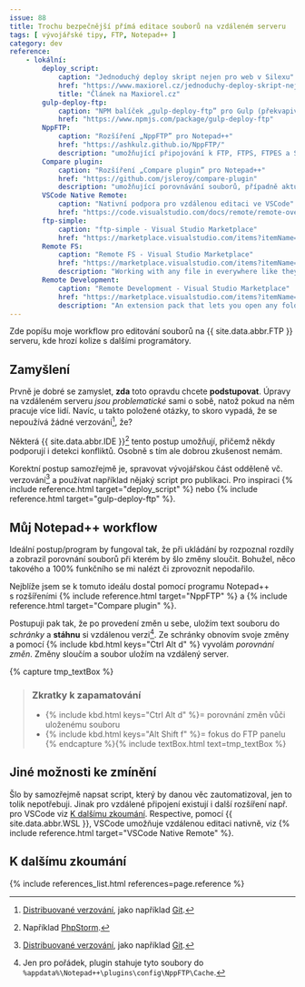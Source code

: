 ```yaml
---
issue: 88
title: Trochu bezpečnější přímá editace souborů na vzdáleném serveru
tags: [ vývojářské tipy, FTP, Notepad++ ]
category: dev
reference:
    - lokální:
        deploy_script:
            caption: "Jednoduchý deploy skript nejen pro web v Silexu"
            href: "https://www.maxiorel.cz/jednoduchy-deploy-skript-nejen-pro-web-v-silexu"
            title: "Článek na Maxiorel.cz"
        gulp-deploy-ftp:
            caption: "NPM balíček „gulp-deploy-ftp” pro Gulp (překvapivě)"
            href: "https://www.npmjs.com/package/gulp-deploy-ftp"
        NppFTP:
            caption: "Rozšíření „NppFTP” pro Notepad++"
            href: "https://ashkulz.github.io/NppFTP/"
            description: "umožňující připojování k FTP, FTPS, FTPES a SFTP."
        Compare plugin:
            caption: "Rozšíření „Compare plugin” pro Notepad++"
            href: "https://github.com/jsleroy/compare-plugin"
            description: "umožňující porovnávání souborů, případně aktuálně neuložené úpravy."
        VSCode Native Remote:
            caption: "Nativní podpora pro vzdálenou editaci ve VSCode"
            href: "https://code.visualstudio.com/docs/remote/remote-overview"
        ftp-simple:
            caption: "ftp-simple - Visual Studio Marketplace"
            href: "https://marketplace.visualstudio.com/items?itemName=humy2833.ftp-simple"
        Remote FS:
            caption: "Remote FS - Visual Studio Marketplace"
            href: "https://marketplace.visualstudio.com/items?itemName=liximomo.remotefs"
            description: "Working with any file in everywhere like they are in local with vscdoe."
        Remote Development:
            caption: "Remote Development - Visual Studio Marketplace"
            href: "https://marketplace.visualstudio.com/items?itemName=ms-vscode-remote.vscode-remote-extensionpack"
            description: "An extension pack that lets you open any folder in a container, on a remote machine, or in WSL and take advantage of VS Code's full feature set."
---
```


Zde popíšu moje workflow pro editování souborů na {{ site.data.abbr.FTP }} serveru, kde hrozí kolize s dalšími programátory.

<!--more-->

## Zamyšlení
Prvně je dobré se zamyslet, **zda** toto opravdu chcete **podstupovat**. Úpravy na vzdáleném serveru *jsou problematické* sami o sobě, natož pokud na něm pracuje více lidí. Navíc, u takto položené otázky, to skoro vypadá, že se nepoužívá žádné verzování[^1], že?

Některá {{ site.data.abbr.IDE }}[^2] tento postup umožňují, přičemž někdy podporují i detekci konfliktů. Osobně s tím ale dobrou zkušenost nemám.

Korektní postup samozřejmě je, spravovat vývojářskou část odděleně vč. verzování[^1] a používat například nějaký script pro publikaci. Pro inspiraci {% include reference.html target="deploy_script" %} nebo {% include reference.html target="gulp-deploy-ftp" %}.

## Můj Notepad++ workflow
Ideální postup/program by fungoval tak, že při ukládání by rozpoznal rozdíly a zobrazil porovnání souborů při kterém by šlo změny sloučit. Bohužel, něco takového a 100% funkčního se mi nalézt či zprovoznit nepodařilo.

Nejblíže jsem se k tomuto ideálu dostal pomocí programu Notepad++ s rozšířeními {% include reference.html target="NppFTP" %} a {% include reference.html target="Compare plugin" %}.

Postupuji pak tak, že po provedení změn u sebe, uložím text souboru do *schránky* a **stáhnu** si vzdálenou verzi[^3]. Ze schránky obnovím svoje změny a pomocí {% include kbd.html keys="Ctrl Alt d" %} vyvolám *porovnání změn*. Změny sloučím a soubor uložím na vzdálený server.

{% capture tmp_textBox %}

> ### Zkratky k zapamatování
> - {% include kbd.html keys="Ctrl Alt d" %}= porovnání změn vůči uloženému souboru
> - {% include kbd.html keys="Alt Shift f" %}= fokus do FTP panelu
{% endcapture %}{% include textBox.html text=tmp_textBox %}

## Jiné možnosti ke zmínění
Šlo by samozřejmě napsat script, který by danou věc zautomatizoval, jen to tolik nepotřebuji. Jinak pro vzdálené připojení existují i další rozšíření např. pro VSCode viz [K dalšímu zkoumání](#k-dalšímu-zkoumání). Respective, pomocí {{ site.data.abbr.WSL }}, VSCode umožňuje vzdálenou editaci nativně, viz {% include reference.html target="VSCode Native Remote" %}.

## K dalšímu zkoumání
{% include references_list.html references=page.reference %}

[^1]: [Distribuované verzování](https://cs.wikipedia.org/wiki/Distribuovan%C3%A9_verzov%C3%A1n%C3%AD "Popis na Wikipedii"), jako například [Git](https://git-scm.com/).
[^2]: Například [PhpStorm](https://www.jetbrains.com/help/phpstorm/editing-individual-files-on-remote-hosts.html "Odkaz na část nápovědy: Edit individual files on remote hosts").
[^3]: Jen pro pořádek, plugin stahuje tyto soubory do `%appdata%\Notepad++\plugins\config\NppFTP\Cache`.
